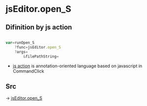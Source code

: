 # jsEditor.open_S

## Difinition by js action

```js.js

var=runOpen_S
	?func=jsEditor.open_S
	?args=
		&filePathString=
```

- [js action](#) is annotation-oriented language based on javascript in CommandClick

## Src

-> [jsEditor.open_S](https://github.com/puutaro/CommandClick/blob/master/app/src/main/java/com/puutaro/commandclick/fragment_lib/terminal_fragment/js_interface/edit/JsEditor.kt#L13)


